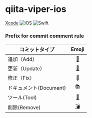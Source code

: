 # qiita-viper-ios

[Xcode](https://img.shields.io/badge/Xcode-11.4+-aqua.svg?logo=xcode)
![iOS](https://img.shields.io/badge/iOS-13.0+-springgreen.svg?logo=apple)
![Swift](https://img.shields.io/badge/Swift-5.2-tomato.svg?logo=swift)

### Prefix for commit comment rule
| コミットタイプ | Emoji |
| ---------- | :-----: |
| 追加（Add） | [🍹](https://emojipedia.org/tropical-drink/) |
| 更新（Update） | [🐤](https://emojipedia.org/baby-chick/) |
| 修正（Fix） | [🔱](https://emojipedia.org/trident-emblem/) |
| ドキュメント(Document) | [📚](http://emojipedia.org/books/) |
| ツール(Tool) | [🧰](https://emojipedia.org/toolbox/) |
| 削除(Remove) | [💣 ](https://emojipedia.org/bomb/) |

